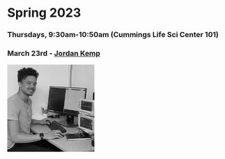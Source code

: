 # Spring 2023
### Thursdays, 9:30am-10:50am (Cummings Life Sci Center 101)


### March 23rd - [Jordan Kemp](https://github.com/uchicago-computation-workshop/Spring2023/tree/main/03_23_jordan_kemp)
<div><img src="https://github.com/uchicago-computation-workshop/Spring2023/blob/main/03_23_jordan_kemp/Jordan%20Kemp%20photo.jpeg" width="200" height="200"></div>
